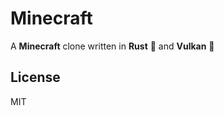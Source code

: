 # Minecraft

A **Minecraft** clone written in **Rust** :crab: and **Vulkan** :volcano:

## License

MIT
